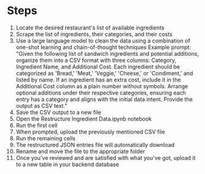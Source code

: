 # Steps
<ol>
    <li>Locate the desired restaurant's list of available ingredients</li>
    <li>Scrape the list of ingredients, their categories, and their costs</li>
    <li>
        Use a large language model to clean the data using a combination of one-shot learning and chain-of-thought techniques
        Example prompt: "Given the following list of sandwich ingredients and potential additions, organize them into a CSV format with three columns: Category, Ingredient Name, and Additional Cost. Each ingredient should be categorized as 'Bread,' 'Meat,' 'Veggie,' 'Cheese,' or 'Condiment,' and listed by name. If an ingredient has an extra cost, include it in the Additional Cost column as a plain number without symbols. Arrange optional additions under their respective categories, ensuring each entry has a category and aligns with the initial data intent. Provide the output as CSV text."
    </li>
    <li>Save the CSV output to a new file</li>
    <li>Open the Restructure Ingredient Data.ipynb notebook</li>
    <li>Run the first cell</li>
    <li>When prompted, upload the previously mentioned CSV file</li>
    <li>Run the remaining cells</li>
    <li>The restructured JSON entries file will automatically download</li>
    <li>Rename and move the file to the appropriate folder</li>
    <li>Once you've reviewed and are satisfied with what you've got, upload it to a new table in your backend database</li>
    </li>
</ol>
